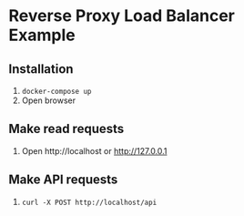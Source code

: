 # Reverse Proxy Load Balancer Example

## Installation
1. `docker-compose up`
2. Open browser

## Make read requests
1. Open http://localhost or http://127.0.0.1

## Make API requests
1. `curl -X POST http://localhost/api`
